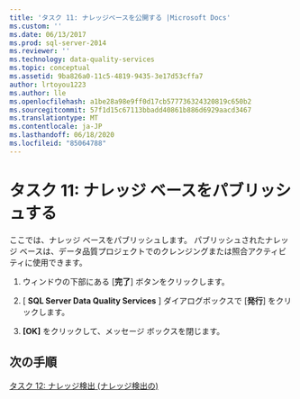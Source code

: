 ```yaml
---
title: 'タスク 11: ナレッジベースを公開する |Microsoft Docs'
ms.custom: ''
ms.date: 06/13/2017
ms.prod: sql-server-2014
ms.reviewer: ''
ms.technology: data-quality-services
ms.topic: conceptual
ms.assetid: 9ba826a0-11c5-4819-9435-3e17d53cffa7
author: lrtoyou1223
ms.author: lle
ms.openlocfilehash: a1be28a98e9ff0d17cb577736324320819c650b2
ms.sourcegitcommit: 57f1d15c67113bbadd40861b886d6929aacd3467
ms.translationtype: MT
ms.contentlocale: ja-JP
ms.lasthandoff: 06/18/2020
ms.locfileid: "85064788"
---
```

# <a name="task-11-publishing-the-knowledge-base"></a>タスク 11: ナレッジ ベースをパブリッシュする
  ここでは、ナレッジ ベースをパブリッシュします。 パブリッシュされたナレッジ ベースは、データ品質プロジェクトでのクレンジングまたは照合アクティビティに使用できます。  
  
1.  ウィンドウの下部にある [**完了**] ボタンをクリックします。  
  
2.  [ **SQL Server Data Quality Services** ] ダイアログボックスで [**発行**] をクリックします。  
  
3.  **[OK]** をクリックして、メッセージ ボックスを閉じます。  
  
## <a name="next-step"></a>次の手順  
 [タスク 12: ナレッジ検出 &#40;ナレッジ検出の&#41;](../../2014/tutorials/task-12-discovering-knowledge-knowledge-discovery.md)  
  
  
